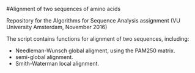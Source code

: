 #Alignment of two sequences of amino acids

Repository for the Algorithms for Sequence Analysis assignment (VU University Amsterdam, November 2016)

The script contains functions for alignment of two sequences, including:
- Needleman-Wunsch global aligment, using the PAM250 matrix.
- semi-global alignment.
- Smith-Waterman local alignment.